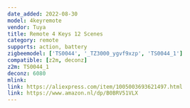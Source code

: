 ```yaml
---
date_added: 2022-08-30
model: 4keyremote
vendor: Tuya
title: Remote 4 Keys 12 Scenes
category: remote
supports: action, battery
zigbeemodel: ['TS0044', '_TZ3000_ygvf9xzp', 'TS0044_1']
compatible: [z2m, deconz]
z2m: TS0044_1
deconz: 6080
mlink: 
link: https://aliexpress.com/item/1005003693621497.html
link: https://www.amazon.nl/dp/B0BRV51VLX
---
```

